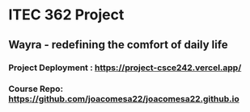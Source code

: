 # ITEC 362 Project

## Wayra - redefining the comfort of daily life

### Project Deployment : https://project-csce242.vercel.app/

### Course Repo: https://github.com/joacomesa22/joacomesa22.github.io
